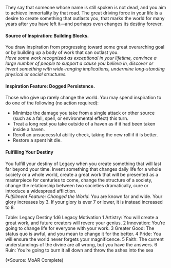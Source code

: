 They say that someone whose name is still spoken is not dead, and you aim to achieve immortality by that road. The great driving force in your life is a desire to create something that outlasts you, that marks the world for many years after you have left it—and perhaps even changes its destiny forever. 

#### Source of Inspiration: Building Blocks. 
You draw inspiration from progressing toward some great overarching goal or by building up a body of work that can outlast you.<br> 
*Have some work recognized as exceptional in your lifetime, convince a large number of people to support a cause you believe in, discover or invent something with wide-ranging implications, undermine long-standing physical or social structures.* 

#### Inspiration Feature: Dogged Persistence. 
Those who give up rarely change the world. You may spend inspiration to do one of the following (no action required): 
- Minimize the damage you take from a single attack or other source (such as a fall, spell, or environmental effect) this turn. 
- Treat a long rest you take outside of a haven as if it had been taken inside a haven. 
- Reroll an unsuccessful ability check, taking the new roll if it is better. 
- Restore a spent hit die. 

#### Fulfilling Your Destiny 
You fulfill your destiny of Legacy when you create something that will last far beyond your time. Invent something that changes daily life for a whole society or a whole world, create a great work that will be presented as a masterpiece for centuries to come, change the structure of a society, change the relationship between two societies dramatically, cure or introduce a widespread affliction.<br> 
*Fulfillment Feature: Changed the World.* You are known far and wide. Your glory increases by 3. If your glory is ever 7 or lower, it is instead increased to 8. 

Table: Legacy Destiny 1d6 Legacy Motivation 
1 Artistry: You will create a great work, and future creators will revere your genius. 
2 Innovation: You’re going to change life for everyone with your work. 
3 Greater Good: The status quo is awful, and you mean to change it for the better. 
4 Pride: You will ensure the world never forgets your magnificence. 
5 Faith: The current understandings of the divine are all wrong, but you have the answers. 
6 Ruin: You’re going to burn it all down and throw the ashes into the sea

(*Source: MoAR Complete)
